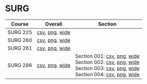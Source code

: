 # SURG

| Course | Overall | Section |
| ------ | ------- | ------- |
| SURG 225 | [csv](https://github.com/UCSD-Historical-Enrollment-Data/2023Fall/blob/main/overall/SURG%20225.csv), [png](https://raw.githubusercontent.com/UCSD-Historical-Enrollment-Data/2023Fall/main/plot_overall/SURG%20225.png), [wide](https://raw.githubusercontent.com/UCSD-Historical-Enrollment-Data/2023Fall/main/plot_overall_wide/SURG%20225.png) |  |
| SURG 260 | [csv](https://github.com/UCSD-Historical-Enrollment-Data/2023Fall/blob/main/overall/SURG%20260.csv), [png](https://raw.githubusercontent.com/UCSD-Historical-Enrollment-Data/2023Fall/main/plot_overall/SURG%20260.png), [wide](https://raw.githubusercontent.com/UCSD-Historical-Enrollment-Data/2023Fall/main/plot_overall_wide/SURG%20260.png) |  |
| SURG 261 | [csv](https://github.com/UCSD-Historical-Enrollment-Data/2023Fall/blob/main/overall/SURG%20261.csv), [png](https://raw.githubusercontent.com/UCSD-Historical-Enrollment-Data/2023Fall/main/plot_overall/SURG%20261.png), [wide](https://raw.githubusercontent.com/UCSD-Historical-Enrollment-Data/2023Fall/main/plot_overall_wide/SURG%20261.png) |  |
| SURG 296 | [csv](https://github.com/UCSD-Historical-Enrollment-Data/2023Fall/blob/main/overall/SURG%20296.csv), [png](https://raw.githubusercontent.com/UCSD-Historical-Enrollment-Data/2023Fall/main/plot_overall/SURG%20296.png), [wide](https://raw.githubusercontent.com/UCSD-Historical-Enrollment-Data/2023Fall/main/plot_overall_wide/SURG%20296.png) | Section 001: [csv](https://github.com/UCSD-Historical-Enrollment-Data/2023Fall/blob/main/section/SURG%20296_001.csv), [png](https://raw.githubusercontent.com/UCSD-Historical-Enrollment-Data/2023Fall/main/plot_section/SURG%20296_001.png), [wide](https://raw.githubusercontent.com/UCSD-Historical-Enrollment-Data/2023Fall/main/plot_section_wide/SURG%20296_001.png)<br>Section 002: [csv](https://github.com/UCSD-Historical-Enrollment-Data/2023Fall/blob/main/section/SURG%20296_002.csv), [png](https://raw.githubusercontent.com/UCSD-Historical-Enrollment-Data/2023Fall/main/plot_section/SURG%20296_002.png), [wide](https://raw.githubusercontent.com/UCSD-Historical-Enrollment-Data/2023Fall/main/plot_section_wide/SURG%20296_002.png)<br>Section 003: [csv](https://github.com/UCSD-Historical-Enrollment-Data/2023Fall/blob/main/section/SURG%20296_003.csv), [png](https://raw.githubusercontent.com/UCSD-Historical-Enrollment-Data/2023Fall/main/plot_section/SURG%20296_003.png), [wide](https://raw.githubusercontent.com/UCSD-Historical-Enrollment-Data/2023Fall/main/plot_section_wide/SURG%20296_003.png)<br>Section 004: [csv](https://github.com/UCSD-Historical-Enrollment-Data/2023Fall/blob/main/section/SURG%20296_004.csv), [png](https://raw.githubusercontent.com/UCSD-Historical-Enrollment-Data/2023Fall/main/plot_section/SURG%20296_004.png), [wide](https://raw.githubusercontent.com/UCSD-Historical-Enrollment-Data/2023Fall/main/plot_section_wide/SURG%20296_004.png) |
